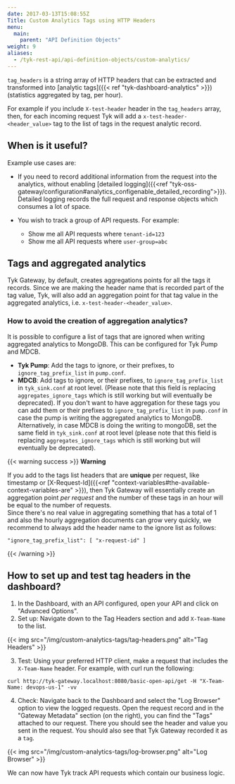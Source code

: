 ```yaml
---
date: 2017-03-13T15:08:55Z
Title: Custom Analytics Tags using HTTP Headers
menu:
  main:
    parent: "API Definition Objects"
weight: 9
aliases:
  - /tyk-rest-api/api-definition-objects/custom-analytics/
---
```


`tag_headers` is a string array of HTTP headers that can be extracted and transformed into [analytic tags]({{< ref "tyk-dashboard-analytics" >}})(statistics aggregated by tag, per hour).

For example if you include `X-test-header` header in the `tag_headers` array, then, for each incoming request Tyk will add a `x-test-header-<header_value>` tag to the list of tags in the request analytic record.

## When is it useful?

Example use cases are:

- If you need to record additional information from the request into the analytics, without enabling [detailed logging]({{<ref "tyk-oss-gateway/configuration#analytics_configenable_detailed_recording">}}). Detailed logging records the full request and response objects which consumes a lot of space.

- You wish to track a group of API requests. For example:

  - Show me all API requests where `tenant-id=123`
  - Show me all API requests where `user-group=abc`

## Tags and aggregated analytics

Tyk Gateway, by default, creates aggregations points for all the tags it records. Since we are making the header name that is recorded part of the tag value, Tyk, will also add an aggregation point for that tag value in the aggregated analytics, i.e. `x-test-header-<header_value>`.

### How to avoid the creation of aggregation analytics?

It is possible to configure a list of tags that are ignored when writing aggregated analytics to MongoDB. This can be configured for Tyk Pump and MDCB.

- **Tyk Pump**: Add the tags to ignore, or their prefixes, to `ignore_tag_prefix_list` in `pump.conf`.
- **MDCB**: Add tags to ignore, or their prefixes, to `ignore_tag_prefix_list` in `tyk_sink.conf` at root level. (Please note that this field is replacing `aggregates_ignore_tags` which is still working but will eventually be deprecated).
  If you don't want to have aggregation for these tags you can add them or their prefixes to `ignore_tag_prefix_list` in `pump.conf` in case the pump is writing the aggregated analytics to MongoDB. Alternatively, in case MDCB is doing the writing to mongoDB, set the same field in `tyk_sink.conf` at root level (please note that this field is replacing `aggregates_ignore_tags` which is still working but will eventually be deprecated).

{{< warning success >}}
**Warning**

If you add to the tags list headers that are **unique** per request, like timestamp or [X-Request-Id]({{<ref "context-variables#the-available-context-variables-are" >}}), then Tyk Gateway will essentially create an aggregation point _per request_ and the number of these tags in an hour will be equal to the number of requests.
<br/>
Since there's no real value in aggregating something that has a total of 1 and also the hourly aggregation documents can grow very quickly, we recommend to always add the header name to the ignore list as follows:

    "ignore_tag_prefix_list": [ "x-request-id" ]

{{< /warning >}}

## How to set up and test tag headers in the dashboard?

1. In the Dashboard, with an API configured, open your API and click on "Advanced Options".
2. Set up: Navigate down to the Tag Headers section and add `X-Team-Name` to the list.

{{< img src="/img/custom-analytics-tags/tag-headers.png" alt="Tag Headers" >}}

3. Test: Using your preferred HTTP client, make a request that includes the `X-Team-Name` header. For example, with curl run the following:

```curl
curl http://tyk-gateway.localhost:8080/basic-open-api/get -H "X-Team-Name: devops-us-1" -vv
```

4. Check: Navigate back to the Dashboard and select the "Log Browser" option to view the logged requests. Open the request record and in the "Gateway Metadata" section (on the right), you can find the "Tags" attached to our request. There you should see the header and value you sent in the request. You should also see that Tyk Gateway recorded it as a `tag`.

{{< img src="/img/custom-analytics-tags/log-browser.png" alt="Log Browser" >}}

We can now have Tyk track API requests which contain our business logic.
